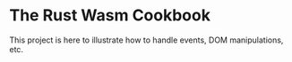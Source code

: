 <meta charset="utf-8"/>

# The Rust Wasm Cookbook

This project is here to illustrate how to handle events, DOM manipulations, etc.  